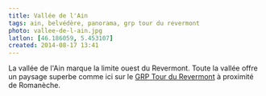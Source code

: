 ```yaml
---
title: Vallée de l'Ain
tags: ain, belvédère, panorama, grp tour du revermont
photo: vallee-de-l-ain.jpg
latlon: [46.186059, 5.453107]
created: 2014-08-17 13:41
---
```


La vallée de l'Ain marque la limite ouest du Revermont. Toute la vallée offre un
paysage superbe comme ici sur le [GRP Tour du
Revermont](/tags/grp-tour-du-revermont/) à proximité de Romanèche.
